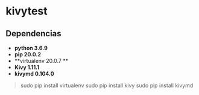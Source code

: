 # kivytest

## Dependencias

+ **python 3.6.9**
+ **pip 20.0.2**
+ **virtualenv 20.0.7 **
+ **Kivy 1.11.1**
+ **kivymd 0.104.0**


> sudo pip install virtualenv
> sudo pip install kivy
> sudo pip install kivymd